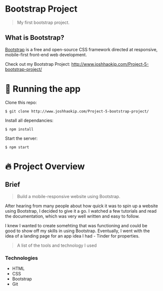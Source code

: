 # Bootstrap Project

> My first bootstrap project. 

## What is Bootstrap? 

[Bootstrap](https://getbootstrap.com/) is a free and open-source CSS framework directed at responsive, mobile-first front-end web development. 

Check out my Bootstrap Project: http://www.joshhaokip.com/Project-5-bootstrap-project/


# :running: Running the app

Clone this repo:

```
$ git clone http://www.joshhaokip.com/Project-5-bootstrap-project/
```

Install all dependancies:

```
$ npm install
```

Start the server:

```
$ npm start
```

# :fire: Project Overview

## Brief

> Build a mobile-responsive website using Bootstrap.

After hearing from many people about how quick it was to spin up a website using Bootstrap, I decided to give it a go. I watched a few tutorials and read the documentation, which was very well written and easy to follow.

I knew I wanted to create somehting that was functioning and could be good to show off my skills in using Bootstrap. Eventually, I went with the idea of a landing page for an app idea I had - Tinder for properties. 

> A list of the tools and technology I used

### Technologies

- HTML
- CSS
- Bootstrap
- Git
